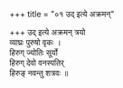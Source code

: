 +++
title = "०१ उद् इत्ये अक्रमन्"

+++
उद् इत्ये अक्रमन् त्रयो  
व्याघ्रः पुरुषो वृकः ।  
हिरुग् ज्योतिः सूर्यो  
हिरुग् देवो वनस्पतिर्  
हिरुङ् नवन्तु शत्रवः ॥